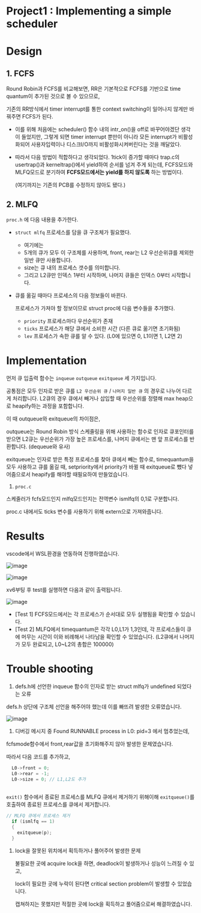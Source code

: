 # Project1 : Implementing a simple scheduler

# Design

## 1. FCFS

Round Robin과 FCFS를 비교해보면, RR은 기본적으로 FCFS를 기반으로 time quantum이 추가된 것으로 볼 수 있으므로,

기존의 RR방식에서 timer interrupt를 통한 context switching이 일어나지 않게만 바꿔주면 FCFS가 된다.

- 이를 위해 처음에는 scheduler() 함수 내의 intr_on()을 off로 바꾸어야겠단 생각이 들었지만,  그렇게 되면 timer interrupt 뿐만이 아니라 모든 interrupt가 비활성화되어 사용자입력이나 디스크I/O까지 비활성화시켜버린다는 것을 깨달았다.
- 따라서 다음 방법이 적합하다고 생각되었다. 1tick이 증가할 때마다 trap.c의 usertrap()과 kerneltrap()에서 yield하여 순서를 넘겨 주게 되는데, FCFS모드와 MLFQ모드로 분기하여 **FCFS모드에서는 yield를 하지 않도록** 하는 방법이다.
    
    (여기까지는 기존의 PCB를 수정하지 않아도 됐다.)
    

## 2. MLFQ

`proc.h` 에 다음 내용을 추가한다.

- `struct mlfq` 프로세스를 담을 큐 구조체가 필요했다.
    - 여기에는
    - 5개의 큐가 모두 이 구조체를 사용하며, front, rear는 L2 우선순위큐를 제외한 일반 큐만 사용합니다.
    - size는 큐 내의 프로세스 갯수를 의미합니다.
    - 그리고 L2큐만 인덱스 1부터 시작하며, 나머지 큐들은 인덱스 0부터 시작합니다.

- 큐를 옮길 때마다 프로세스의 다음 정보들이 바뀐다.
    
    프로세스가 가져야 할 정보이므로 struct proc에 다음 변수들을 추가했다.
    
    - `priority` 프로세스마다 우선순위가 존재
    - `ticks` 프로세스가 해당 큐에서 소비한 시간 (다른 큐로 옮기면 초기화됨)
    - `lev` 프로세스가 속한 큐를 알 수 있다. (L0에 있으면 0, L1이면 1, L2면 2)

# Implementation

먼저 큐 입출력 함수는 `inqueue` `outqueue` `exitqueue` 세 가지입니다.

공통점은 모두 인자로 받은 큐를 `L2 우선순위 큐`  / `나머지 일반 큐` 의 경우로 나누어 다르게 처리합니다. L2큐의 경우 큐에서 빼거나 삽입할 때 우선순위를 정렬해 max heap으로 heapify하는 과정을 포함합니다.

이 때 outqueue와 exitqueue의 차이점은, 

outqueue는 Round Robin 방식 스케줄링을 위해 사용하는 함수로 인자로 큐포인터를 받으면 L2큐는 우선순위가 가장 높은 프로세스를, 나머지 큐에서는 맨 앞 프로세스를 반환합니다. (dequeue와 유사)

exitqueue는 인자로 받은 특정 프로세스를 찾아 큐에서 빼는 함수로, timequantum을 모두 사용하고 큐를 옮길 때, setpriority에서 priority가 바뀔 때 exitqueue로 뺐다 넣어줌으로서 heapify를 해야할 때필요하여 만들었습니다.

1. `proc.c`

스케줄러가 fcfs모드인지 mlfq모드인지는 전역변수 ismlfq의 0,1로 구분합니다.

proc.c 내에서도 ticks 변수를 사용하기 위해 extern으로 가져와줍니다.

# Results

vscode에서 WSL환경을 연동하여 진행하였습니다.

![image](https://github.com/user-attachments/assets/fb5620a5-b18e-465a-bd7b-3ed757f3a5f7)


![image](https://github.com/user-attachments/assets/c92b88eb-3f52-4521-adf7-c1210b762797)


xv6부팅 후 test를 실행하면 다음과 같이 출력됩니다.

![image](https://github.com/user-attachments/assets/14e6864c-6569-4b6c-afed-7d412e018c3b)


- [Test 1] FCFS모드에서는 각 프로세스가 순서대로 모두 실행됨을 확인할 수 있습니다.
- [Test 2] MLFQ에서 timequantum은 각각 L0,L1가 1,3인데, 각 프로세스들이 큐에 머무는 시간이 이와 비례해서 나타남을 확인할 수 있었습니다. (L2큐에서 나머지가 모두 완료되고, L0~L2의 총합은 100000)

# Trouble shooting

1. defs.h에 선언한 inqueue 함수의 인자로 받는 struct mlfq가 undefined 되었다는 오류

defs.h 상단에 구조체 선언을 해주어야 했는데 이를 빠뜨려 발생한 오류였습니다.

![image](https://github.com/user-attachments/assets/fd94be09-b5a7-4a64-ac51-fcf38108958b)


1. 디버깅 메시지 중 Found RUNNABLE process in L0: pid=3 에서 멈추었는데, 

 fcfsmode함수에서 front,rear값을 초기화해주지 않아 발생한 문제였습니다.

따라서 다음 코드를 추가하고,

```c
  L0->front = 0;
  L0->rear = -1;
  L0->size = 0; // L1,L2도 추가
  
```

`exit()` 함수에서 종료된 프로세스를 MLFQ 큐에서 제거하기 위해이해 `exitqueue()`를 호출하여 종료된 프로세스를 큐에서 제거합니다.

```c
// MLFQ 큐에서 프로세스 제거
  if (ismlfq == 1)
  {
    exitqueue(p);
  }
```

1. lock을 잘못된 위치에서 획득하거나 풀어주어 발생한 문제
    
    불필요한 곳에 acquire lock을 하면, deadlock이 발생하거나 성능이 느려질 수 있고,
    
    lock이 필요한 곳에 누락이 된다면 critical section problem이 발생할 수 있었습니다.
    
    캡쳐하지는 못했지만 적절한 곳에 lock을 획득하고 풀어줌으로써 해결하였습니다.
